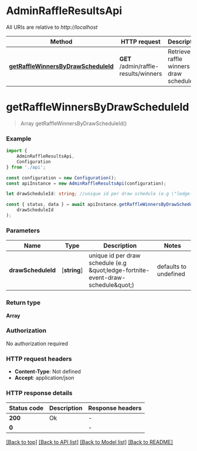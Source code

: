 # AdminRaffleResultsApi

All URIs are relative to *http://localhost*

|Method | HTTP request | Description|
|------------- | ------------- | -------------|
|[**getRaffleWinnersByDrawScheduleId**](#getrafflewinnersbydrawscheduleid) | **GET** /admin/raffle-results/winners | Retrieve the raffle winners by draw schedule id|

# **getRaffleWinnersByDrawScheduleId**
> Array<GetRaffleResultsResponse> getRaffleWinnersByDrawScheduleId()


### Example

```typescript
import {
    AdminRaffleResultsApi,
    Configuration
} from './api';

const configuration = new Configuration();
const apiInstance = new AdminRaffleResultsApi(configuration);

let drawScheduleId: string; //unique id per draw schedule (e.g \"ledge-fortnite-event-draw-schedule\") (default to undefined)

const { status, data } = await apiInstance.getRaffleWinnersByDrawScheduleId(
    drawScheduleId
);
```

### Parameters

|Name | Type | Description  | Notes|
|------------- | ------------- | ------------- | -------------|
| **drawScheduleId** | [**string**] | unique id per draw schedule (e.g \&quot;ledge-fortnite-event-draw-schedule\&quot;) | defaults to undefined|


### Return type

**Array<GetRaffleResultsResponse>**

### Authorization

No authorization required

### HTTP request headers

 - **Content-Type**: Not defined
 - **Accept**: application/json


### HTTP response details
| Status code | Description | Response headers |
|-------------|-------------|------------------|
|**200** | Ok |  -  |
|**0** |  |  -  |

[[Back to top]](#) [[Back to API list]](../README.md#documentation-for-api-endpoints) [[Back to Model list]](../README.md#documentation-for-models) [[Back to README]](../README.md)

